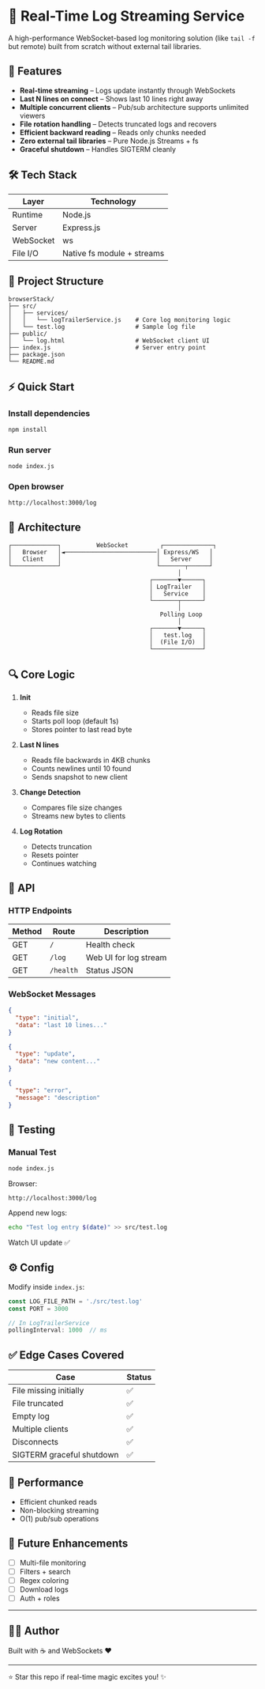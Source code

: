 # 📡 Real-Time Log Streaming Service

A high-performance WebSocket-based log monitoring solution (like `tail -f` but remote) built from scratch without external tail libraries.

## 🚀 Features

- **Real-time streaming** – Logs update instantly through WebSockets  
- **Last N lines on connect** – Shows last 10 lines right away  
- **Multiple concurrent clients** – Pub/sub architecture supports unlimited viewers  
- **File rotation handling** – Detects truncated logs and recovers  
- **Efficient backward reading** – Reads only chunks needed  
- **Zero external tail libraries** – Pure Node.js Streams + fs  
- **Graceful shutdown** – Handles SIGTERM cleanly  

## 🛠️ Tech Stack

| Layer | Technology |
|------|------------|
| Runtime | Node.js |
| Server | Express.js |
| WebSocket | ws |
| File I/O | Native fs module + streams |

## 📁 Project Structure

```
browserStack/
├── src/
│   ├── services/
│   │   └── logTrailerService.js    # Core log monitoring logic
│   └── test.log                    # Sample log file
├── public/
│   └── log.html                    # WebSocket client UI
├── index.js                        # Server entry point
├── package.json
└── README.md
```

## ⚡ Quick Start

### Install dependencies
```bash
npm install
```

### Run server
```bash
node index.js
```

### Open browser
```
http://localhost:3000/log
```

## 🎯 Architecture

```
┌─────────────┐          WebSocket         ┌──────────────┐
│   Browser   │◄──────────────────────────│ Express/WS   │
│   Client    │                           │   Server     │
└─────────────┘                           └───────┬──────┘
                                                │
                                        ┌───────▼──────┐
                                        │ LogTrailer   │
                                        │   Service    │
                                        └───────┬──────┘
                                                │
                                           Polling Loop
                                                │
                                        ┌───────▼──────┐
                                        │   test.log   │
                                        │  (File I/O)  │
                                        └──────────────┘
```

## 🔍 Core Logic

1. **Init**
   - Reads file size  
   - Starts poll loop (default 1s)  
   - Stores pointer to last read byte  

2. **Last N lines**
   - Reads file backwards in 4KB chunks  
   - Counts newlines until 10 found  
   - Sends snapshot to new client  

3. **Change Detection**
   - Compares file size changes  
   - Streams new bytes to clients  

4. **Log Rotation**
   - Detects truncation  
   - Resets pointer  
   - Continues watching  

## 🔌 API

### HTTP Endpoints

| Method | Route | Description |
|--------|-------|-------------|
| GET | `/` | Health check |
| GET | `/log` | Web UI for log stream |
| GET | `/health` | Status JSON |

### WebSocket Messages

```json
{
  "type": "initial",
  "data": "last 10 lines..."
}
```

```json
{
  "type": "update",
  "data": "new content..."
}
```

```json
{
  "type": "error",
  "message": "description"
}
```

## 🧪 Testing

### Manual Test
```bash
node index.js
```

Browser:
```
http://localhost:3000/log
```

Append new logs:
```bash
echo "Test log entry $(date)" >> src/test.log
```

Watch UI update ✅

## ⚙️ Config

Modify inside `index.js`:

```js
const LOG_FILE_PATH = './src/test.log'
const PORT = 3000

// In LogTrailerService
pollingInterval: 1000  // ms
```

## ✅ Edge Cases Covered

| Case | Status |
|------|--------|
| File missing initially | ✅ |
| File truncated | ✅ |
| Empty log | ✅ |
| Multiple clients | ✅ |
| Disconnects | ✅ |
| SIGTERM graceful shutdown | ✅ |

## 🚄 Performance

- Efficient chunked reads  
- Non-blocking streaming  
- O(1) pub/sub operations  

## 📌 Future Enhancements

- [ ] Multi-file monitoring  
- [ ] Filters + search  
- [ ] Regex coloring  
- [ ] Download logs  
- [ ] Auth + roles  

---

## 👨‍💻 Author

Built with ☕ and WebSockets ❤️  

---

⭐ Star this repo if real-time magic excites you! ✨

